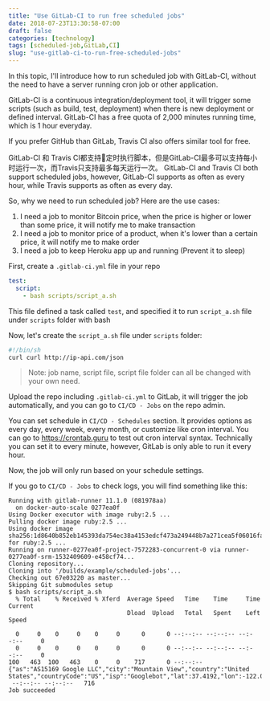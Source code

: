 ```yaml
---
title: "Use GitLab-CI to run free scheduled jobs"
date: 2018-07-23T13:30:58-07:00
draft: false
categories: [technology]
tags: [scheduled-job,GitLab,CI]
slug: "use-gitlab-ci-to-run-free-scheduled-jobs"
---
```


In this topic, I'll introduce how to run scheduled job with GitLab-CI, without the need to have a server running cron job or other application.


<!--more-->

GitLab-CI is a continuous integration/deployment tool, it will trigger some scripts (such as build, test, deployment) when there is new deployment or defined interval. GitLab-CI has a free quota of 2,000 minutes running time, which is 1 hour everyday.

If you prefer GitHub than GitLab, Travis CI also offers similar tool for free.

GitLab-CI 和 Travis CI都支持定时执行脚本，但是GitLab-CI最多可以支持每小时运行一次，而Travis只支持最多每天运行一次。
GitLab-CI and Travis CI both support scheduled jobs, however, GitLab-CI supports as often as every hour, while Travis supports as often as every day.

So, why we need to run scheduled job? Here are the use cases:

1. I need a job to monitor Bitcoin price, when the price is higher or lower than some price, it will notify me to make transaction
1. I need a job to monitor price of a product, when it's lower than a certain price, it will notify me to make order
1. I need a job to keep Heroku app up and running (Prevent it to sleep)

First, create a `.gitlab-ci.yml` file in your repo

```yml
test:
  script:
    - bash scripts/script_a.sh
```

This file defined a task called `test`, and specified it to run `script_a.sh` file under `scripts` folder with bash

Now, let's create the `script_a.sh` file under `scripts` folder:

```sh
#!/bin/sh
curl curl http://ip-api.com/json
```

> Note: job name, script file, script file folder can all be changed with your own need.

Upload the repo including `.gitlab-ci.yml` to GitLab, it will trigger the job automatically, and you can go to `CI/CD - Jobs` on the repo admin.

You can set schedule in `CI/CD - Schedules` section. It provides options as every day, every week, every month, or customize like cron interval. You can go to https://crontab.guru to test out cron interval syntax. Technically you can set it to every minute, however, GitLab is only able to run it every hour.

Now, the job will only run based on your schedule settings.

If you go to `CI/CD - Jobs` to check logs, you will find something like this:

```shell
Running with gitlab-runner 11.1.0 (081978aa)
  on docker-auto-scale 0277ea0f
Using Docker executor with image ruby:2.5 ...
Pulling docker image ruby:2.5 ...
Using docker image sha256:1d8640b852eb145393da754ec38a4153edcf473a249448b7a271cea5f06016fa for ruby:2.5 ...
Running on runner-0277ea0f-project-7572283-concurrent-0 via runner-0277ea0f-srm-1532409609-e458cf74...
Cloning repository...
Cloning into '/builds/example/scheduled-jobs'...
Checking out 67e03220 as master...
Skipping Git submodules setup
$ bash scripts/script_a.sh
  % Total    % Received % Xferd  Average Speed   Time    Time     Time  Current
                                 Dload  Upload   Total   Spent    Left  Speed

  0     0    0     0    0     0      0      0 --:--:-- --:--:-- --:--:--     0
  0     0    0     0    0     0      0      0 --:--:-- --:--:-- --:--:--     0
100   463  100   463    0     0    717      0 --:--:--
{"as":"AS15169 Google LLC","city":"Mountain View","country":"United States","countryCode":"US","isp":"Googlebot","lat":37.4192,"lon":-122.0574,"org":"Googlebot","query":"66.249.64.149","region":"CA","regionName":"California","status":"success","timezone":"America/Los_Angeles","zip":"94043"}
 --:--:-- --:--:--   716
Job succeeded
```